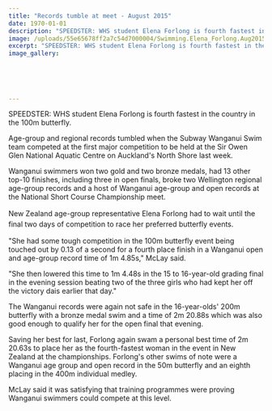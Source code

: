 ```yaml
---
title: "Records tumble at meet - August 2015"
date: 1970-01-01
description: "SPEEDSTER: WHS student Elena Forlong is fourth fastest in the country in the 100m butterfly, Wanganui Chonicle article on 19/8/15..."
image: /uploads/55e65678ff2a7c54d7000004/Swimming.Elena_Forlong.Aug2015.JPG
excerpt: "SPEEDSTER: WHS student Elena Forlong is fourth fastest in the country in the 100m butterfly."
image_gallery:
    
    
    
    
    
---
```


<p>SPEEDSTER: WHS student Elena Forlong is fourth fastest in the country in the 100m butterfly.</p>
<p>Age-group and regional records tumbled when the Subway Wanganui Swim team competed at the first major competition to be held at the Sir Owen Glen National Aquatic Centre on Auckland's North Shore last week.</p>
<p>Wanganui swimmers won two gold and two bronze medals, had 13 other top-10 finishes, including three in open finals, broke two Wellington regional age-group records and a host of Wanganui age-group and open records at the National Short Course Championship meet.</p>
<p><span style="line-height: 1.5;">New Zealand age-group representative Elena Forlong had to wait until the final two days of competition to race her preferred butterfly events.</span></p>
<p>"She had some tough competition in the 100m butterfly event being touched out by 0.13 of a second for a fourth place finish in a Wanganui open and age-group record time of 1m 4.85s," McLay said.</p>
<p>"She then lowered this time to 1m 4.48s in the 15 to 16-year-old grading final in the evening session beating two of the three girls who had kept her off the victory dais earlier that day."</p>
<p>The Wanganui records were again not safe in the 16-year-olds' 200m butterfly with a bronze medal swim and a time of 2m 20.88s which was also good enough to qualify her for the open final that evening.</p>
<p>Saving her best for last, Forlong again swam a personal best time of 2m 20.63s to place her as the fourth-fastest woman in the event in New Zealand at the championships. Forlong's other swims of note were a Wanganui age group and open record in the 50m butterfly and an eighth placing in the 400m individual medley.</p>
<p>McLay said it was satisfying that training programmes were proving Wanganui swimmers could compete at this level.</p>

